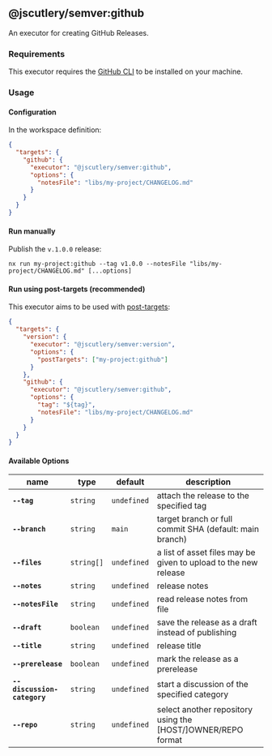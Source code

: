 ## @jscutlery/semver:github

An executor for creating GitHub Releases.

### Requirements

This executor requires the [GitHub CLI](https://cli.github.com/manual/installation) to be installed on your machine.

### Usage

#### Configuration

In the workspace definition:

```json
{
  "targets": {
    "github": {
      "executor": "@jscutlery/semver:github",
      "options": {
        "notesFile": "libs/my-project/CHANGELOG.md"
      }
    }
  }
}
```

#### Run manually

Publish the `v.1.0.0` release:

```
nx run my-project:github --tag v1.0.0 --notesFile "libs/my-project/CHANGELOG.md" [...options]
```

#### Run using post-targets (recommended)

This executor aims to be used with [post-targets](https://github.com/jscutlery/semver#post-targets):

```json
{
  "targets": {
    "version": {
      "executor": "@jscutlery/semver:version",
      "options": {
        "postTargets": ["my-project:github"]
      }
    },
    "github": {
      "executor": "@jscutlery/semver:github",
      "options": {
        "tag": "${tag}",
        "notesFile": "libs/my-project/CHANGELOG.md"
      }
    }
  }
}
```

#### Available Options

| name              | type       | default     | description                                                     |
| ----------------- | ---------- | ----------- | --------------------------------------------------------------- |
| **`--tag`**       | `string`   | `undefined` | attach the release to the specified tag                         |
| **`--branch`**    | `string`   | `main`      | target branch or full commit SHA (default: main branch)         |
| **`--files`**     | `string[]` | `undefined` | a list of asset files may be given to upload to the new release |
| **`--notes`**     | `string`   | `undefined` | release notes                                                   |
| **`--notesFile`** | `string`   | `undefined` | read release notes from file                                    |
| **`--draft`**     | `boolean`  | `undefined` | save the release as a draft instead of publishing               |
| **`--title`**     | `string`   | `undefined` | release title                                                   |
| **`--prerelease`**| `boolean`  | `undefined` | mark the release as a prerelease                                |
| **`--discussion-category`** | `string`   | `undefined` | start a discussion of the specified category          |
| **`--repo`**      | `string`   | `undefined` | select another repository using the [HOST/]OWNER/REPO format    |
